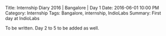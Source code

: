 Title: Internship Diary 2016 | Bangalore | Day 1 
Date: 2016-06-01 10:00 PM
Category: Internship
Tags: Bangalore, internship, IndioLabs
Summary: First day at IndioLabs 

To be written. Day 2 to 5 to be added as well.